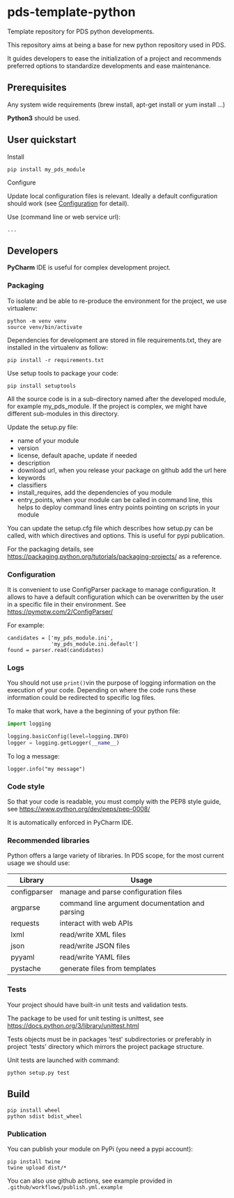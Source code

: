 # pds-template-python
Template repository for PDS python developments.

This repository aims at being a base for new python repository used in PDS.

It guides developers to ease the initialization of a project and recommends preferred options to standardize developments and ease maintenance. 

## Prerequisites

Any system wide requirements (brew install, apt-get install or yum install ...)

**Python3** should be used.


## User quickstart

Install

    pip install my_pds_module

Configure

Update local configuration files is relevant. Ideally a default configuration should work (see [Configuration](###configuration) for detail).

Use (command line or web service url):

    ...


## Developers

**PyCharm** IDE is useful for complex development project.


### Packaging

To isolate and be able to re-produce the environment for the project, we use virtualenv:

    python -m venv venv
    source venv/bin/activate

    
Dependencies for development are stored in file requirements.txt, they are installed in the virtualenv as follow:

    pip install -r requirements.txt


Use setup tools to package your code:

    pip install setuptools

     
All the source code is in a sub-directory named after the developed module, for example my_pds_module.
If the project is complex, we might have different sub-modules in this directory.

Update the setup.py file:
- name of your module
- version
- license, default apache, update if needed
- description
- download url, when you release your package on github add the url here
- keywords
- classifiers
- install_requires, add the dependencies of you module
- entry_points, when your module can be called in command line, this helps to deploy command lines entry points pointing on scripts in your module  

You can update the setup.cfg file which describes how setup.py can be called, with which directives and options. This is useful for pypi publication.

For the packaging details, see https://packaging.python.org/tutorials/packaging-projects/ as a reference.

### Configuration

It is convenient to use ConfigParser package to manage configuration.
It allows to have a default configuration which can be overwritten by the user in a specific file in their environment.
See https://pymotw.com/2/ConfigParser/

For example:

    candidates = ['my_pds_module.ini',
                  'my_pds_module.ini.default']
    found = parser.read(candidates)

### Logs

You should not use `print()`vin the purpose of logging information on the execution of your code. Depending on where the code runs these information could be redirected to specific log files.

To make that work, have a the beginning of your python file:

```python
import logging

logging.basicConfig(level=logging.INFO)
logger = logging.getLogger(__name__)
```

To log a message:

    logger.info("my message")
    
    
### Code style

So that your code is readable, you must comply with the PEP8 style guide, see https://www.python.org/dev/peps/pep-0008/

It is automatically enforced in PyCharm IDE.

### Recommended libraries

Python offers a large variety of libraries. In PDS scope, for the most current usage we should use:

| Library    | Usage |
|------------|-----------------------------|
| configparser | manage and parse configuration files |
| argparse | command line argument documentation and parsing |
| requests | interact with web APIs |
| lxml | read/write XML files |
| json | read/write JSON files |
| pyyaml | read/write YAML files |
| pystache | generate files from templates |


### Tests

Your project should have built-in unit tests and validation tests.

The package to be used for unit testing is unittest, see https://docs.python.org/3/library/unittest.html

Tests objects must be in packages 'test' subdirectories or preferably in project 'tests' directory which mirrors the project package structure.

Unit tests are launched with command:

    python setup.py test 

## Build

    pip install wheel
    python sdist bdist_wheel

### Publication

You can publish your module on PyPi (you need a pypi account):

    pip install twine
    twine upload dist/*
    
You can also use github actions, see example provided in `.github/workflows/publish.yml.example`





